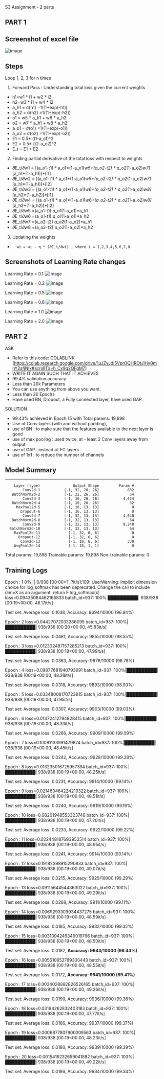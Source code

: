 S3 Assignment - 2 parts

PART 1
------
Screenshot of excel file
-----------------------
![image](https://user-images.githubusercontent.com/10797988/212402042-d6e219ae-abf7-4eb3-b370-4a3a5ade6f79.png)

Steps
--------
Loop 1, 2, 3 for n times
1. Forward Pass : Understanding total loss given the current weights
		
- h1=w1 * i1 + w2 * i2			
- h2=w3 * i1 + w4 * i2			
- a_h1 = σ(h1) =1/(1+exp(-h1))			
- a_h2 = σ(h2) =1/(1+exp(-h2))			
- o1 = w5 * a_h1 + w6 * a_h2 			
- o2 = w7 * a_h1 + w8 * a_h2 			
- a_o1 = σ(o1) =1/(1+exp(-o1))			
- a_o2 = σ(o2) =1/(1+exp(-o2))			
- E1 = 0.5* (t1-a_o1)^2			
- E2 = 0.5* (t2-a_o2)^2			
- E_t = E1 + E2			

2. Finding partial derivative of the total loss with respect to weights
- 𝜕E_t/𝜕w1 = [(a_o1-t1) * a_o1*(1-a_o1)*w5+(a_o2-t2) * a_o2*(1-a_o2)*w7]*[a_h1*(1-a_h1)]*[i1]
- 𝜕E_t/𝜕w2 = [(a_o1-t1) * a_o1*(1-a_o1)*w5+(a_o2-t2) * a_o2*(1-a_o2)*w7]*[a_h1*(1-a_h1)]*[i2]
- 𝜕E_t/𝜕w3 = [(a_o1-t1) * a_o1*(1-a_o1)*w6+(a_o2-t2) * a_o2*(1-a_o2)*w8]*[a_h2*(1-a_h2)]*[i1]
- 𝜕E_t/𝜕w4 = [(a_o1-t1) * a_o1*(1-a_o1)*w6+(a_o2-t2) * a_o2*(1-a_o2)*w8]*[a_h2*(1-a_h2)]*[i2]
- 𝜕E_t/𝜕w5 =(a_o1-t1) *a_o1*(1-a_o1)*a_h1
- 𝜕E_t/𝜕w6 =(a_o1-t1) *a_o1*(1-a_o1)*a_h2
- 𝜕E_t/𝜕w7 =(a_o2-t2) *a_o2*(1-a_o2)*a_h1
- 𝜕E_t/𝜕w8 =(a_o2-t2) *a_o2*(1-a_o2)*a_h2

3. Updating the weights 
-       wi = wi - η * (𝜕E_t/𝜕wi) , where i = 1,2,3,4,5,6,7,8


Screenshots of Learning Rate changes
-----------------
Learning Rate = 0.1
![image](https://user-images.githubusercontent.com/10797988/212402229-eedd7164-b65a-4a37-bc8b-c1f1953b68c9.png)

Learning Rate = 0.2
![image](https://user-images.githubusercontent.com/10797988/212402259-695bf291-1cf0-487b-b196-33fd2516c947.png)


Learning Rate = 0.5
![image](https://user-images.githubusercontent.com/10797988/212402274-94a8b91e-8978-4ba0-8610-70ed858e944c.png)


Learning Rate = 0.8
![image](https://user-images.githubusercontent.com/10797988/212402292-8f592a45-3c1a-48eb-bbd2-8a83fc36fa2d.png)

Learning Rate = 1.0
![image](https://user-images.githubusercontent.com/10797988/212402308-78b4c55e-fe12-4d7c-836d-ea14a75b0712.png)

Learning Rate = 2.0
![image](https://user-images.githubusercontent.com/10797988/212402318-a0b5226a-a242-467f-99ce-da65e4ad412e.png)



PART 2
------
ASK
- Refer to this code: COLABLINK (https://colab.research.google.com/drive/1uJZvJdi5VprOQHROtJIHy0mnY2afjNlx#scrollTo=h_Cx9q2QFgM7)
- WRITE IT AGAIN SUCH THAT IT ACHIEVES
- 99.4% validation accuracy
- Less than 20k Parameters
- You can use anything from above you want. 
- Less than 20 Epochs
- Have used BN, Dropout, a Fully connected layer, have used GAP. 

SOLUTION
- 99.43% achieved in Epoch 15 with Total params: 19,898
- Use of Conv layers (with and without padding), 
- use of BN : to make sure that the features available to the next layer is good
- use of max pooling : used twice, at - least 2 Conv layers away from output
- use of GAP : instead of FC layers
- use of 1x1 : to reduce the number of channels

Model Summary
------------
----------------------------------------------------------------
        Layer (type)               Output Shape         Param #
            Conv2d-1           [-1, 32, 26, 26]             832
       BatchNorm2d-2           [-1, 32, 26, 26]              64
            Conv2d-3           [-1, 16, 26, 26]           4,624
       BatchNorm2d-4           [-1, 16, 26, 26]              32
         MaxPool2d-5           [-1, 16, 13, 13]               0
           Dropout-6           [-1, 16, 13, 13]               0
            Conv2d-7           [-1, 32, 13, 13]           4,640
       BatchNorm2d-8           [-1, 32, 13, 13]              64
            Conv2d-9           [-1, 32, 13, 13]           9,248
      BatchNorm2d-10           [-1, 32, 13, 13]              64
        MaxPool2d-11             [-1, 32, 6, 6]               0
          Dropout-12             [-1, 32, 6, 6]               0
           Conv2d-13             [-1, 10, 6, 6]             330
        AvgPool2d-14             [-1, 10, 1, 1]               0
	
Total params: 19,898
Trainable params: 19,898
Non-trainable params: 0

Training Logs
------------
Epoch : 1
  0%|          | 0/938 [00:00<?, ?it/s]<ipython-input-50-c392a1a1881b>:109: UserWarning: Implicit dimension choice for log_softmax has been deprecated. Change the call to include dim=X as an argument.
  return F.log_softmax(x)
loss=0.09435084462165833 batch_id=937: 100%|██████████| 938/938 [00:19<00:00, 48.17it/s]

Test set: Average loss: 0.1038, Accuracy: 9694/10000 (96.94%)

Epoch : 2
loss=0.04427072033286095 batch_id=937: 100%|██████████| 938/938 [00:20<00:00, 45.83it/s]

Test set: Average loss: 0.0481, Accuracy: 9855/10000 (98.55%)

Epoch : 3
loss=0.012302487157285213 batch_id=937: 100%|██████████| 938/938 [00:19<00:00, 47.99it/s]

Test set: Average loss: 0.0363, Accuracy: 9876/10000 (98.76%)

Epoch : 4
loss=0.08877681940793991 batch_id=937: 100%|██████████| 938/938 [00:19<00:00, 48.28it/s]

Test set: Average loss: 0.0318, Accuracy: 9893/10000 (98.93%)

Epoch : 5
loss=0.03348008170723915 batch_id=937: 100%|██████████| 938/938 [00:19<00:00, 47.95it/s]

Test set: Average loss: 0.0307, Accuracy: 9903/10000 (99.03%)

Epoch : 6
loss=0.01472412794828415 batch_id=937: 100%|██████████| 938/938 [00:19<00:00, 48.33it/s]

Test set: Average loss: 0.0266, Accuracy: 9909/10000 (99.09%)

Epoch : 7
loss=0.10081133991479874 batch_id=937: 100%|██████████| 938/938 [00:19<00:00, 48.45it/s]

Test set: Average loss: 0.0242, Accuracy: 9928/10000 (99.28%)

Epoch : 8
loss=0.013235016725957394 batch_id=937: 100%|██████████| 938/938 [00:19<00:00, 48.25it/s]

Test set: Average loss: 0.0231, Accuracy: 9914/10000 (99.14%)

Epoch : 9
loss=0.021460464224219322 batch_id=937: 100%|██████████| 938/938 [00:19<00:00, 48.51it/s]

Test set: Average loss: 0.0240, Accuracy: 9919/10000 (99.19%)

Epoch : 10
loss=0.08201948553323746 batch_id=937: 100%|██████████| 938/938 [00:19<00:00, 47.20it/s]

Test set: Average loss: 0.0233, Accuracy: 9922/10000 (99.22%)

Epoch : 11
loss=0.022448187693953514 batch_id=937: 100%|██████████| 938/938 [00:19<00:00, 48.95it/s]

Test set: Average loss: 0.0241, Accuracy: 9914/10000 (99.14%)

Epoch : 12
loss=0.19182398915290833 batch_id=937: 100%|██████████| 938/938 [00:19<00:00, 49.07it/s]

Test set: Average loss: 0.0215, Accuracy: 9929/10000 (99.29%)

Epoch : 13
loss=0.09115644544363022 batch_id=937: 100%|██████████| 938/938 [00:19<00:00, 49.29it/s]

Test set: Average loss: 0.0268, Accuracy: 9911/10000 (99.11%)

Epoch : 14
loss=0.0069293309934437275 batch_id=937: 100%|██████████| 938/938 [00:19<00:00, 48.59it/s]

Test set: Average loss: 0.0185, Accuracy: 9932/10000 (99.32%)

Epoch : 15
loss=0.0031304245349019766 batch_id=937: 100%|██████████| 938/938 [00:19<00:00, 48.50it/s]

Test set: Average loss: 0.0182, **Accuracy: 9943/10000 (99.43%)**

Epoch : 16
loss=0.005510952789336443 batch_id=937: 100%|██████████| 938/938 [00:19<00:00, 48.55it/s]

Test set: Average loss: 0.0172, **Accuracy: 9941/10000 (99.41%)**

Epoch : 17
loss=0.0024028862826526165 batch_id=937: 100%|██████████| 938/938 [00:19<00:00, 49.26it/s]

Test set: Average loss: 0.0190, Accuracy: 9936/10000 (99.36%)

Epoch : 18
loss=0.03194262832403183 batch_id=937: 100%|██████████| 938/938 [00:19<00:00, 47.77it/s]

Test set: Average loss: 0.0186, Accuracy: 9937/10000 (99.37%)

Epoch : 19
loss=0.0006877807900309563 batch_id=937: 100%|██████████| 938/938 [00:19<00:00, 48.23it/s]

Test set: Average loss: 0.0180, Accuracy: 9939/10000 (99.39%)

Epoch : 20
loss=0.0015419232659041882 batch_id=937: 100%|██████████| 938/938 [00:19<00:00, 49.22it/s]

Test set: Average loss: 0.0186, Accuracy: 9934/10000 (99.34%)
